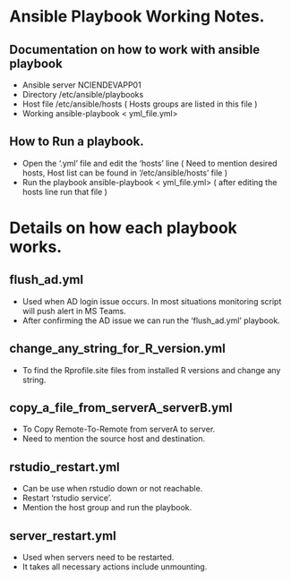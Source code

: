 # Ansible Playbook Working Notes.
## Documentation on how to work with ansible playbook
-   Ansible server     NCIENDEVAPP01
-   Directory    /etc/ansible/playbooks
-   Host file   /etc/ansible/hosts ( Hosts groups are listed in this file )
-   Working     ansible-playbook < yml_file.yml>

## How to Run a playbook.

-   Open the ‘.yml’ file and edit the ‘hosts’  line ( Need to mention desired hosts, Host list can be found in ‘/etc/ansible/hosts’ file )
-   Run the playbook   ansible-playbook < yml_file.yml> ( after editing the hosts line run that file )

# Details on how each playbook works.

##  flush_ad.yml

-   Used when AD login issue occurs. In most situations monitoring script will push alert in MS Teams.
-   After confirming the AD issue we can run the ‘flush_ad.yml’ playbook.


## change_any_string_for_R_version.yml

-   To find the Rprofile.site files from installed R versions and change any string.

## copy_a_file_from_serverA_serverB.yml

-   To Copy Remote-To-Remote from serverA to server.
-   Need to mention the source host and  destination.

## rstudio_restart.yml

-   Can be use when rstudio down or not reachable.
-   Restart ‘rstudio service’.
-   Mention the host group and run the playbook.

## server_restart.yml
-   Used when servers need to be restarted.
-   It takes all necessary actions include unmounting.
